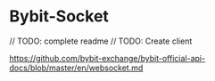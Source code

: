 # Bybit-Socket

// TODO: complete readme
// TODO: Create client

https://github.com/bybit-exchange/bybit-official-api-docs/blob/master/en/websocket.md
